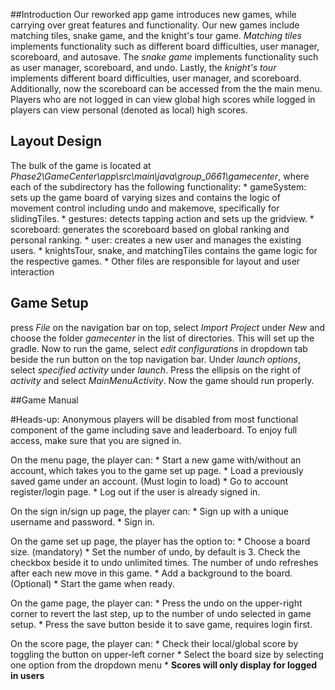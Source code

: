 ##Introduction
Our reworked app game introduces new games, while carrying over great features and functionality.
Our new games include matching tiles, snake game, and the knight's tour game. *Matching tiles* implements
functionality such as different board difficulties, user manager, scoreboard, and autosave. The *snake
game* implements functionality such as user manager, scoreboard, and undo. Lastly, the *knight's tour* implements
different board difficulties, user manager, and scoreboard.
Additionally, now the scoreboard can be accessed from the the main menu. Players who are not logged
in can view global high scores while logged in players can view personal (denoted as local) high scores.


## Layout Design
The bulk of the game is located at *Phase2\GameCenter\app\src\main\java\group_0661\gamecenter*, where each
of the subdirectory has the following functionality:
    * gameSystem: sets up the game board of varying sizes and contains the logic of movement
      control including undo and makemove, specifically for slidingTiles.
    * gestures: detects tapping action and sets up the gridview.
    * scoreboard: generates the scoreboard based on global ranking and personal ranking.
    * user: creates a new user and manages the existing users.
    * knightsTour, snake, and matchingTiles contains the game logic for the respective games.
    * Other files are responsible for layout and user interaction


## Game Setup
press *File* on the navigation bar on top, select *Import Project* under *New* and
choose the folder *gamecenter* in the list of directories. This will set up the gradle.
Now to run the game, select *edit configurations* in dropdown tab beside the run button on the
top navigation bar. Under *launch options*, select *specified activity* under *launch*.
Press the ellipsis on the right of *activity* and select *MainMenuActivity*.
Now the game should run properly.

##Game Manual

#Heads-up:
    Anonymous players will be disabled from most functional component of the game including
    save and leaderboard. To enjoy full access, make sure that you are signed in.

On the menu page, the player can:
    * Start a new game with/without an account, which takes you to the game set up page.
    * Load a previously saved game under an account. (Must login to load)
    * Go to account register/login page.
    * Log out if the user is already signed in.

On the sign in/sign up page, the player can:
    * Sign up with a unique username and password.
    * Sign in.

On the game set up page, the player has the option to:
    * Choose a board size. (mandatory)
    * Set the number of undo, by default is 3. Check the checkbox beside it to undo unlimited times.
     The number of undo refreshes after each new move in this game.
    * Add a background to the board. (Optional)
    * Start the game when ready.

On the game page, the player can:
    * Press the undo on the upper-right corner to revert the last step,
      up to the number of undo selected in game setup.
    * Press the save button beside it to save game, requires login first.

On the score page, the player can:
    * Check their local/global score by toggling the button on upper-left corner
    * Select the board size by selecting one option from the dropdown menu
    * **Scores will only display for logged in users**